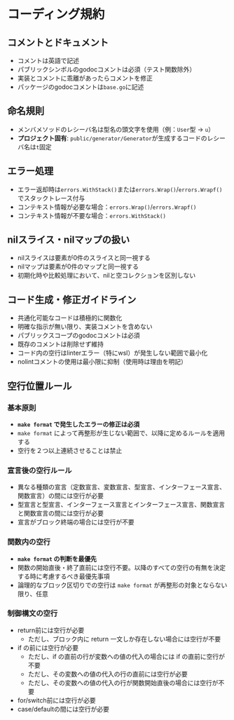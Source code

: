 # コーディング規約

## コメントとドキュメント

- コメントは英語で記述
- パブリックシンボルのgodocコメントは必須（テスト関数除外）
- 実装とコメントに乖離があったらコメントを修正
- パッケージのgodocコメントは`base.go`に記述

## 命名規則

- メンバメソッドのレシーバ名は型名の頭文字を使用（例：`User`型 → `u`）
- **プロジェクト固有**: `public/generator/Generator`が生成するコードのレシーバ名は`t`固定

## エラー処理

- エラー返却時は`errors.WithStack()`または`errors.Wrap()`/`errors.Wrapf()`でスタックトレース付与
- コンテキスト情報が必要な場合：`errors.Wrap()`/`errors.Wrapf()`
- コンテキスト情報が不要な場合：`errors.WithStack()`

## nilスライス・nilマップの扱い

- nilスライスは要素が0件のスライスと同一視する
- nilマップは要素が0件のマップと同一視する
- 初期化時や比較処理において、nilと空コレクションを区別しない

## コード生成・修正ガイドライン

- 共通化可能なコードは積極的に関数化
- 明確な指示が無い限り、実装コメントを含めない
- パブリックスコープのgodocコメントは必須
- 既存のコメントは削除せず維持
- コード内の空行はlinterエラー（特にwsl）が発生しない範囲で最小化
- nolintコメントの使用は最小限に抑制（使用時は理由を明記）

## 空行位置ルール

### 基本原則

- **`make format` で発生したエラーの修正は必須**
- `make format` によって再整形が生じない範囲で、以降に定めるルールを適用する
- 空行を２つ以上連続させることは禁止

### 宣言後の空行ルール

- 異なる種類の宣言（定数宣言、変数宣言、型宣言、インターフェース宣言、関数宣言）の間には空行が必要
- 型宣言と型宣言、インターフェース宣言とインターフェース宣言、関数宣言と関数宣言の間には空行が必要
- 宣言がブロック終端の場合には空行が不要

### 関数内の空行

- **`make format` の判断を最優先**
- 関数の開始直後・終了直前には空行不要。以降のすべての空行の有無を決定する時に考慮するべき最優先事項
- 論理的なブロック区切りでの空行は `make format` が再整形の対象とならない限り、任意

### 制御構文の空行

- return前には空行が必要
  - ただし、ブロック内に return 一文しか存在しない場合には空行が不要
- if の前には空行が必要
  - ただし、if の直前の行が変数への値の代入の場合には if の直前に空行が不要
  - ただし、その変数への値の代入の行の直前には空行が必要
  - ただし、その変数への値の代入の行が関数開始直後の場合には空行が不要
- for/switch前には空行が必要
- case/defaultの間には空行が必要
